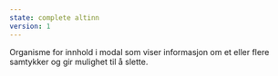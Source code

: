 ```yaml
---
state: complete altinn
version: 1
---
```

Organisme for innhold i modal som viser informasjon om et eller flere samtykker og gir mulighet til å slette.
